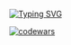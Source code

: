 <a href="https://git.io/typing-svg"><img src="https://readme-typing-svg.herokuapp.com?font=Fira+Code&size=30&pause=1001&color=F70000&center=true&multiline=true&width=435&lines=QA+Engineer" alt="Typing SVG" /></a>

[![codewars](https://https://www.codewars.com/users/Exc1u7ive/badges/large)](https://www.codewars.com/users/Excc1u7ive)
